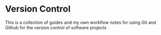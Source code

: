 # Version Control
This is a collection of guides and my own workflow notes for using Git and Github for the version control of software projects
